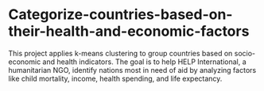 # Categorize-countries-based-on-their-health-and-economic-factors
This project applies k-means clustering to group countries based on socio-economic and health indicators. The goal is to help HELP International, a humanitarian NGO, identify nations most in need of aid by analyzing factors like child mortality, income, health spending, and life expectancy.
